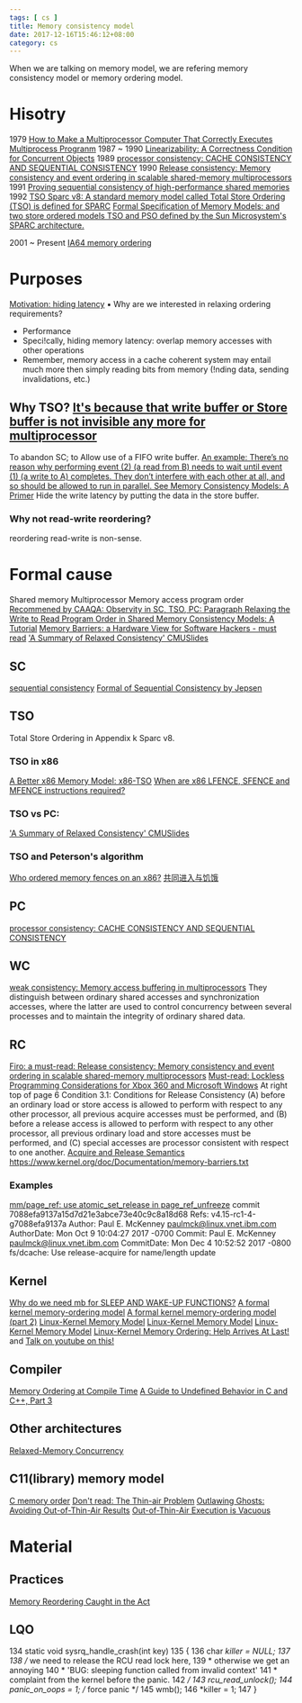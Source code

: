 ```yaml
---
tags: [ cs ] 
title: Memory consistency model
date: 2017-12-16T15:46:12+08:00 
category: cs
---
```


When we are talking on memory model, we are refering memory consistency model or memory ordering model.

# Hisotry
1979
[How to Make a Multiprocessor Computer That Correctly Executes Multiprocess Progranm](https://www.microsoft.com/en-us/research/uploads/prod/2016/12/How-to-Make-a-Multiprocessor-Computer-That-Correctly-Executes-Multiprocess-Programs.pdf)
1987 ~ 1990 
[Linearizability: A Correctness Condition for Concurrent Objects](https://cs.brown.edu/~mph/HerlihyW90/p463-herlihy.pdf)
1989
[processor consistency: CACHE CONSISTENCY AND SEQUENTIAL CONSISTENCY](http://citeseerx.ist.psu.edu/viewdoc/download?doi=10.1.1.8.3766&rep=rep1&type=pdf)
1990
[Release consistency: Memory consistency and event ordering in scalable shared-memory multiprocessors](https://dl.acm.org/citation.cfm?id=325102)
1991
[Proving sequential consistency of high-performance shared memories](https://dl.acm.org/citation.cfm?id=113406)
1992
[TSO Sparc v8: A standard memory model called Total Store Ordering (TSO) is defined for SPARC](https://www.gaisler.com/doc/sparcv8.pdf)
[Formal Specification of Memory Models: and two store ordered models TSO and PSO defined by the Sun Microsystem's SPARC architecture.](https://link.springer.com/chapter/10.1007/978-1-4615-3604-8_2)

2001 ~ Present
[IA64 memory ordering](https://www.youtube.com/watch?v=WUfvvFD5tAA)

# Purposes
[Motivation: hiding latency](https://www.cs.cmu.edu/afs/cs/academic/class/15418-s12/www/lectures/14_relaxedReview.pdf)
▪ Why are we interested in relaxing ordering requirements?
- Performance
- Speci!cally, hiding memory latency: overlap memory accesses with other operations
- Remember, memory access in a cache coherent system may entail much more then
simply reading bits from memory (!nding data, sending invalidations, etc.)
## Why TSO? [It's because that write buffer or Store buffer is not invisible any more for multiprocessor](https://www.cis.upenn.edu/~devietti/classes/cis601-spring2016/sc_tso.pdf)
To abandon SC; to Allow use of a FIFO write buffer.
[An example: There’s no reason why performing event (2) (a read from B) needs to wait until event (1) (a write to A) completes. They don’t interfere with each other at all, and so should be allowed to run in parallel. See Memory Consistency Models: A Primer](https://www.cs.utexas.edu/~bornholt/post/memory-models.html)
Hide the write latency by putting the data in the store buffer.
### Why not read-write reordering?
reordering read-write is non-sense.

# Formal cause
Shared memory
Multiprocessor
Memory access
program order
[Recommened by CAAQA: Observity in SC, TSO, PC: Paragraph Relaxing the Write to Read Program Order in Shared Memory Consistency Models: A Tutorial](https://www.hpl.hp.com/techreports/Compaq-DEC/WRL-95-7.pdf) 
[Memory Barriers: a Hardware View for Software Hackers - must read](http://www.rdrop.com/users/paulmck/scalability/paper/whymb.2010.06.07c.pdf)
['A Summary of Relaxed Consistency' CMU](http://15418.courses.cs.cmu.edu/spring2013/article/41)[Slides](https://www.cs.cmu.edu/afs/cs/academic/class/15418-s12/www/lectures/14_relaxedReview.pdf)

## SC
[sequential consistency](https://www.microsoft.com/en-us/research/uploads/prod/2016/12/How-to-Make-a-Multiprocessor-Computer-That-Correctly-Executes-Multiprocess-Programs.pdf)
[Formal of Sequential Consistency by Jepsen](https://jepsen.io/consistency/models/sequential#formally)

## TSO 
Total Store Ordering in Appendix k Sparc v8.
### TSO in x86
[A Better x86 Memory Model: x86-TSO](https://www.cl.cam.ac.uk/~pes20/weakmemory/x86tso-paper.tphols.pdf)
[When are x86 LFENCE, SFENCE and MFENCE instructions required?](https://stackoverflow.com/questions/27595595/when-are-x86-lfence-sfence-and-mfence-instructions-required)
### TSO vs PC: 
['A Summary of Relaxed Consistency' CMU](http://15418.courses.cs.cmu.edu/spring2013/article/41)[Slides](https://www.cs.cmu.edu/afs/cs/academic/class/15418-s12/www/lectures/14_relaxedReview.pdf)
### TSO and Peterson's algorithm
[Who ordered memory fences on an x86?](https://bartoszmilewski.com/2008/11/05/who-ordered-memory-fences-on-an-x86/)
[共同进入与饥饿](https://www.cnblogs.com/caidi/p/6708789.html)

## PC
[processor consistency: CACHE CONSISTENCY AND SEQUENTIAL CONSISTENCY](http://citeseerx.ist.psu.edu/viewdoc/download?doi=10.1.1.8.3766&rep=rep1&type=pdf)

## WC
[weak consistency: Memory access buffering in multiprocessors](https://people.eecs.berkeley.edu/~kubitron/cs252/handouts/oldquiz/p434-dubois.pdf)
They distinguish between ordinary shared accesses and synchronization accesses, where the latter are used to control concurrency
between several processes and to maintain the integrity of ordinary shared data.

## RC
[Firo: a must-read: Release consistency: Memory consistency and event ordering in scalable shared-memory multiprocessors](https://dl.acm.org/citation.cfm?id=325102)
[Must-read: Lockless Programming Considerations for Xbox 360 and Microsoft Windows](https://docs.microsoft.com/en-us/windows/win32/dxtecharts/lockless-programming?redirectedfrom=MSDN#read-acquire-and-write-release-barriers)
At right top of page 6 
Condition 3.1: Conditions for Release Consistency
(A) before an ordinary load or store access is allowed to perform with respect to any other processor,
all previous acquire accesses must be performed, and
(B) before a release access is allowed to perform with
respect to any other processor, all previous ordinary
load and store accesses must be performed, and
(C) special accesses are processor consistent with respect to one another.
[Acquire and Release Semantics](https://preshing.com/20120913/acquire-and-release-semantics/)
https://www.kernel.org/doc/Documentation/memory-barriers.txt
### Examples
[mm/page_ref: use atomic_set_release in page_ref_unfreeze](https://marc.info/?l=linux-kernel&m=151844394031510&w=2)
commit 7088efa9137a15d7d21e3abce73e40c9c8a18d68
Refs: v4.15-rc1-4-g7088efa9137a
Author:     Paul E. McKenney <paulmck@linux.vnet.ibm.com>
AuthorDate: Mon Oct 9 10:04:27 2017 -0700
Commit:     Paul E. McKenney <paulmck@linux.vnet.ibm.com>
CommitDate: Mon Dec 4 10:52:52 2017 -0800
    fs/dcache: Use release-acquire for name/length update



## Kernel
[Why do we need mb for SLEEP AND WAKE-UP FUNCTIONS?](https://www.kernel.org/doc/Documentation/memory-barriers.txt)
[A formal kernel memory-ordering model](https://lwn.net/Articles/718628/)
[A formal kernel memory-ordering model (part 2)](https://lwn.net/Articles/720550/)
[Linux-Kernel Memory Model](http://www.open-std.org/jtc1/sc22/wg21/docs/papers/2015/n4374.html)
[Linux-Kernel Memory Model](http://www.open-std.org/jtc1/sc22/wg21/docs/papers/2017/p0124r4.html)
[Linux-Kernel Memory Model](http://www.open-std.org/jtc1/sc22/wg21/docs/papers/2018/p0124r6.html)
[Linux-Kernel Memory Ordering: Help Arrives At Last!](http://events.linuxfoundation.org/sites/events/files/slides/LinuxMM.2016.09.19a.LCE_.pdf) and [Talk on youtube on this!](https://www.youtube.com/watch?v=ULFytshTvIY)
## Compiler
[Memory Ordering at Compile Time](http://preshing.com/20120625/memory-ordering-at-compile-time/)
[A Guide to Undefined Behavior in C and C++, Part 3](https://blog.regehr.org/archives/232)

## Other architectures
[Relaxed-Memory Concurrency](http://www.cl.cam.ac.uk/~pes20/weakmemory/)

## C11(library) memory model
[C memory order](http://en.cppreference.com/w/c/atomic/memory_order)
[Don't read: The Thin-air Problem](https://www.cl.cam.ac.uk/~pes20/cpp/notes42.html)
[Outlawing Ghosts: Avoiding Out-of-Thin-Air Results](https://static.googleusercontent.com/media/research.google.com/en//pubs/archive/42967.pdf)
[Out-of-Thin-Air Execution is Vacuous](http://www.open-std.org/jtc1/sc22/wg21/docs/papers/2015/n4375.html)

# Material
## Practices
[Memory Reordering Caught in the Act](http://preshing.com/20120515/memory-reordering-caught-in-the-act/)

## LQO
 134 static void sysrq_handle_crash(int key)
 135 {
 136         char *killer = NULL;
 137 
 138         /* we need to release the RCU read lock here,
 139          * otherwise we get an annoying
 140          * 'BUG: sleeping function called from invalid context'
 141          * complaint from the kernel before the panic.
 142          */
 143         rcu_read_unlock();
 144         panic_on_oops = 1;      /* force panic */
 145         wmb();
 146         *killer = 1;
 147 }
